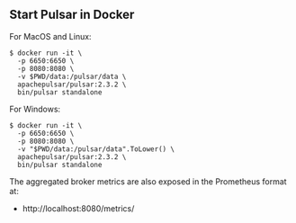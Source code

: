 ## Start Pulsar in Docker
For MacOS and Linux:
```
$ docker run -it \
  -p 6650:6650 \
  -p 8080:8080 \
  -v $PWD/data:/pulsar/data \
  apachepulsar/pulsar:2.3.2 \
  bin/pulsar standalone
```

For Windows:
```
$ docker run -it \
  -p 6650:6650 \
  -p 8080:8080 \
  -v "$PWD/data:/pulsar/data".ToLower() \
  apachepulsar/pulsar:2.3.2 \
  bin/pulsar standalone
```

The aggregated broker metrics are also exposed in the Prometheus format at:
- http://localhost:8080/metrics/
